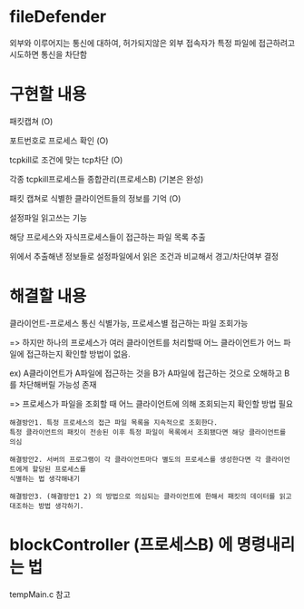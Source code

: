# fileDefender
외부와 이루어지는 통신에 대하여, 허가되지않은 외부 접속자가 특정 파일에 접근하려고 시도하면 통신을 차단함

# 구현할 내용
패킷캡쳐 (O)

포트번호로 프로세스 확인 (O)

tcpkill로 조건에 맞는 tcp차단 (O)

각종 tcpkill프로세스들 종합관리(프로세스B) (기본은 완성)

패킷 캡쳐로 식별한 클라이언트들의 정보를 기억 (O)

설정파일 읽고쓰는 기능

해당 프로세스와 자식프로세스들이 접근하는 파일 목록 추출

위에서 추출해낸 정보들로 설정파일에서 읽은 조건과 비교해서 경고/차단여부 결정

# 해결할 내용
클라이언트-프로세스 통신 식별가능, 프로세스별 접근하는 파일 조회가능

=> 하지만 하나의 프로세스가 여러 클라이언트를 처리할때 어느 클라이언트가 어느 파일에 접근하는지 확인할 방법이 없음.

ex) A클라이언트가 A파일에 접근하는 것을 B가 A파일에 접근하는 것으로 오해하고 B를 차단해버릴 가능성 존재

=> 프로세스가 파일을 조회할 때 어느 클라이언트에 의해 조회되는지 확인할 방법 필요

    해결방안1. 특정 프로세스의 접근 파일 목록을 지속적으로 조회한다.
    특정 클라이언트의 패킷이 전송된 이후 특정 파일이 목록에서 조회됐다면 해당 클라이언트를 의심
    
    해결방안2. 서버의 프로그램이 각 클라이언트마다 별도의 프로세스를 생성한다면 각 클라이언트에게 할당된 프로세스를
    식별하는 법 생각해내기
    
    해결방안3. (해결방안1 2) 의 방법으로 의심되는 클라이언트에 한해서 패킷의 데이터를 읽고 대조하는 방법 생각하기.

# blockController (프로세스B) 에 명령내리는 법
tempMain.c 참고
